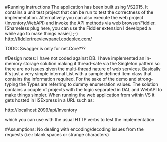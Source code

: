 #Running instructions
The application has been built using VS2015.
It contains a unit test project that can be run to test the correctness of the implementation.
Alternatively you can also execute the web project (Inventory.WebAPI) and invoke the API methods via web browser/Fiddler.
[Shameless plug here, you can use the Fiddler extension I developed a while ago to make things easier] ;-)
http://fiddlertreeviewpanel.codeplex.com/


TODO: Swagger is only for net.Core???


#Design notes:
I have not coded against DB. I have implemented an in-memory storage solution making it thread-safe via the Singleton pattern so there are no issues given the multi-thread nature of web services.
Basically it's just a very simple internal List<T> with a sample defined Item class that contains the information required. For the sake of the demo and strong-typing the Types are referring to dummy enumeration values.
The solution contains a couple of projects with the logic separated in DAL and WebAPI to make things simpler.
When running the web application from within VS it gets hosted in IISExpress in a URL such as:

http://localhost:2099/api/Inventory

which you can use with the usual HTTP verbs to test the implementation

#Assumptions:
No dealing with encoding/decoding issues from the requests (i.e.: blank spaces or strange characters)
